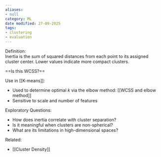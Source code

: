 ```yaml
---
aliases:
- null
category: ML
date modified: 27-09-2025
tags:
- clustering
- evaluation
---
```

Definition:  
Inertia is the sum of squared distances from each point to its assigned cluster center. Lower values indicate more compact clusters.

==Is this WCSS?==

Use in [[K-means]]:
- Used to determine optimal $k$ via the elbow method: [[WCSS and elbow method]]
- Sensitive to scale and number of features
    
Exploratory Questions:
- How does inertia correlate with cluster separation?
- Is it meaningful when clusters are non-spherical?
- What are its limitations in high-dimensional spaces?

Related:
- [[Cluster Density]]